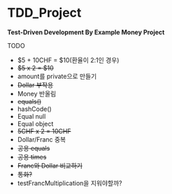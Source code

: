 # TDD_Project

**Test-Driven Development By Example Money Project**

TODO

- $5 + 10CHF = $10(환율이 2:1인 경우)
- ~~$5 x 2 = $10~~
- amount를 private으로 만들기
- ~~Dollar 부작용~~
- Money 반올림
- ~~equals()~~
- hashCode()
- Equal null 
- Equal object
- ~~5CHF x 2 = 10CHF~~
- Dollar/Franc 중복
- ~~공용 equals~~
- ~~공용 times~~
- ~~Franc와 Dollar 비교하기~~
- ~~통화?~~ 
- testFrancMultiplication을 지워야할까?